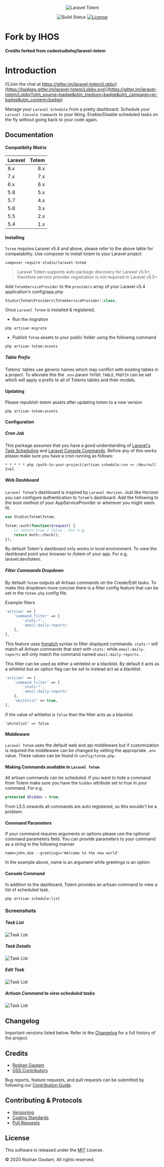 <p align="center">
  <img src="https://github.com/codestudiohq/laravel-totem/blob/8.0/resources/assets/img/totem.png?raw=true" alt="Laravel Totem"/>
</p>
<p align="center">
<img src="https://github.com/codestudiohq/laravel-totem/workflows/Laravel/badge.svg?branch=8.0" alt="Build Status">
<a href="https://packagist.org/packages/studio/laravel-totem"><img src="https://poser.pugx.org/studio/laravel-totem/license.svg" alt="License"></a>
</p>

# Fork by IHOS 
#### Credits forked from codestudiohq/laravel-totem

# Introduction

[![Join the chat at https://gitter.im/laravel-totem/Lobby](https://badges.gitter.im/laravel-totem/Lobby.svg)](https://gitter.im/laravel-totem/Lobby?utm_source=badge&utm_medium=badge&utm_campaign=pr-badge&utm_content=badge)

Manage your `Laravel Schedule` from a pretty dashboard. Schedule your `Laravel Console Commands` to your liking. Enable/Disable scheduled tasks on the fly without going back to your code again.

## Documentation

#### Compatiblity Matrix

| <span align="left">Laravel</span> | <span align="left">Totem</span> |
| :-------------------------------- | ------------------------------: |
| 8.x                               |                             8.x |
| 7.x                               |                             7.x |
| 6.x                               |                             6.x |
| 5.8                               |                             5.x |
| 5.7                               |                             4.x |
| 5.6                               |                             3.x |
| 5.5                               |                             2.x |
| 5.4                               |                             1.x |

#### Installing

`Totem` requires Laravel v5.4 and above, please refer to the above table for compatability. Use composer to install totem to your Laravel project

```
composer require studio/laravel-totem
```

> Laravel Totem supports auto package discovery for Laravel v5.5+, therefore service provider registration is not required in Laravel v5.5+

Add `TotemServiceProvider` to the `providers` array of your Laravel v5.4 application's config/app.php

```php
Studio\Totem\Providers\TotemServiceProvider::class,
```

Once `Laravel Totem` is installed & registered,

- Run the migration

```
php artisan migrate
```

- Publish `Totem` assets to your public folder using the following command

```
php artisan totem:assets
```

##### Table Prefix

Totems' tables use generic names which may conflict with existing tables in a project. To alleviate this the `.env` param `TOTEM_TABLE_PREFIX` can be set which will apply a prefix to all of Totems tables and their models.

#### Updating

Please republish totem assets after updating totem to a new version

```
php artisan totem:assets
```

#### Configuration

##### Cron Job

This package assumes that you have a good understanding of [Laravel's Task Scheduling](https://laravel.com/docs/5.4/scheduling) and [Laravel Console Commands](https://laravel.com/docs/5.4/artisan#writing-commands). Before any of this works please make sure you have a cron running as follows:

```
* * * * * php /path-to-your-project/artisan schedule:run >> /dev/null 2>&1
```

##### Web Dashboard

`Laravel Totem`'s dashboard is inspired by `Laravel Horizon`. Just like Horizon you can configure authentication to `Totem`'s dashboard. Add the following to the boot method of your AppServiceProvider or wherever you might seem fit.

```php
use Studio\Totem\Totem;

Totem::auth(function($request) {
    // return true / false . For e.g.
    return Auth::check();
});
```

By default Totem's dashboard only works in local environment. To view the dashboard point your browser to /totem of your app. For e.g. laravel.dev/totem.

##### Filter Commands Dropdown

By default `Totem` outputs all Artisan commands on the Create/Edit tasks. To make this dropdown more concise there is a filter config feature that can be set in the `totem.php` config file.

Example filters

```php
'artisan' => [
    'command_filter' => [
        'stats:*',
        'email:daily-reports'
    ],
],
```

This feature uses [fnmatch](http://php.net/manual/en/function.fnmatch.php) syntax to filter displayed commands. `stats:*` will match all Artisan commands that start with `stats:` while `email:daily-reports` will only match the command named `email:daily-reports`.

This filter can be used as either a whitelist or a blacklist. By default it acts as a whitelist but an option flag can be set to instead act as a blacklist.

```php
'artisan' => [
    'command_filter' => [
        'stats:*',
        'email:daily-reports'
    ],
    'whitelist' => true,
],

```

If the value of whitelist is `false` then the filter acts as a blacklist.

`'whitelist' => false`

#### Middleware

`Laravel Totem` uses the default web and api middleware but if customization is required the middleware can be changed by setting the appropriate `.env` value. These values can be found in `config/totem.php`.

#### Making Commands available in `Laravel Totem`

All artisan commands can be scheduled. If you want to hide a command from Totem make sure you have the `hidden` attribute set to true in your command. For e.g.

```php
protected $hidden = true;
```

From L5.5 onwards all commands are auto registered, so this wouldn't be a problem.

#### Command Parameters

If your command requires arguments or options please use the optional command parameters field. You can provide parameters to your command as a string in the following manner

```text
name=john.doe --greetings='Welcome to the new world'
```

In the example above, name is an argument while greetings is an option

#### Console Command

In addition to the dashboard, Totem provides an artisan command to view a list of scheduled task.

```
php artisan schedule:list
```

### Screenshots

##### Task List

<img src="https://github.com/codestudiohq/laravel-totem/blob/1.0/public/img/screenshots/tasks.png?raw=true" alt="Task List"/>

##### Task Details

<img src="https://github.com/codestudiohq/laravel-totem/blob/1.0/public/img/screenshots/task-details.png?raw=true" alt="Task List"/>

##### Edit Task

<img src="https://github.com/codestudiohq/laravel-totem/blob/1.0/public/img/screenshots/edit-task.png?raw=true" alt="Task List"/>

##### Artisan Command to view scheduled tasks

<img src="https://github.com/codestudiohq/laravel-totem/blob/1.0/public/img/screenshots/artisan.png?raw=true" alt="Task List"/>

## Changelog

Important versions listed below. Refer to the [Changelog](CHANGELOG.md) for a full history of the project.

## Credits

- [Roshan Gautam](https://twitter.com/@roshangautam)
- [OSS Contributors](https://github.com/codestudiohq/laravel-totem/graphs/contributors)

Bug reports, feature requests, and pull requests can be submitted by following our [Contribution Guide](CONTRIBUTING.md).

## Contributing & Protocols

- [Versioning](CONTRIBUTING.md#versioning)
- [Coding Standards](CONTRIBUTING.md#coding-standards)
- [Pull Requests](CONTRIBUTING.md#pull-requests)

## License

This software is released under the [MIT](LICENSE) License.

© 2020 Roshan Gautam, All rights reserved.
